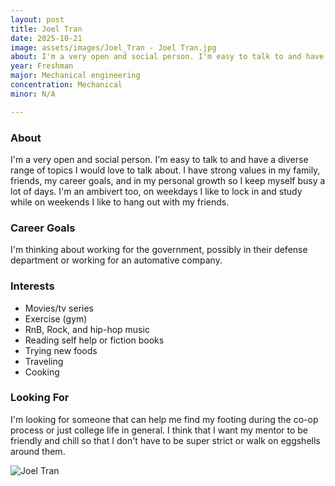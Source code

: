```yaml
---
layout: post
title: Joel Tran
date: 2025-10-21
image: assets/images/Joel_Tran - Joel Tran.jpg
about: I'm a very open and social person. I'm easy to talk to and have a diverse range of topics I would love to talk about. I have strong values in my family, friends, my career goals, and in my personal growth so I keep myself busy a lot of days. I'm an ambivert too, on weekdays I like to lock in and study while on weekends I like to hang out with my friends.
year: Freshman
major: Mechanical engineering
concentration: Mechanical
minor: N/A

---
```


### About

I'm a very open and social person. I'm easy to talk to and have a diverse range of topics I would love to talk about. I have strong values in my family, friends, my career goals, and in my personal growth so I keep myself busy a lot of days. I'm an ambivert too, on weekdays I like to lock in and study while on weekends I like to hang out with my friends.

### Career Goals

I'm thinking about working for the government, possibly in their defense department or working for an automative company.

### Interests

- Movies/tv series
- Exercise (gym)
- RnB, Rock, and hip-hop music
- Reading self help or fiction books
- Trying new foods
- Traveling
- Cooking

### Looking For

I'm looking for someone that can help me find my footing during the co-op process or just college life in general. I think that I want my mentor to be friendly and chill so that I don't have to be super strict or walk on eggshells around them.
<div class="text-center my-5">
    <img src="https://sase-drexel.github.io/mentorship-2025/assets/images/Joel_Tran - Joel Tran.jpg" alt="Joel Tran" class="rounded post-img" />
</div>

